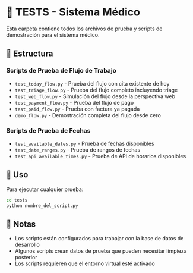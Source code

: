 # 🧪 TESTS - Sistema Médico

Esta carpeta contiene todos los archivos de prueba y scripts de demostración para el sistema médico.

## 📁 Estructura

### **Scripts de Prueba de Flujo de Trabajo**
- `test_today_flow.py` - Prueba del flujo con cita existente de hoy
- `test_triage_flow.py` - Prueba del flujo completo incluyendo triage
- `test_web_flow.py` - Simulación del flujo desde la perspectiva web
- `test_payment_flow.py` - Prueba del flujo de pago
- `test_paid_flow.py` - Prueba con factura ya pagada
- `demo_flow.py` - Demostración completa del flujo desde cero

### **Scripts de Prueba de Fechas**
- `test_available_dates.py` - Prueba de fechas disponibles
- `test_date_ranges.py` - Prueba de rangos de fechas
- `test_api_available_times.py` - Prueba de API de horarios disponibles

## 🚀 Uso

Para ejecutar cualquier prueba:

```bash
cd tests
python nombre_del_script.py
```

## 📝 Notas

- Los scripts están configurados para trabajar con la base de datos de desarrollo
- Algunos scripts crean datos de prueba que pueden necesitar limpieza posterior
- Los scripts requieren que el entorno virtual esté activado
